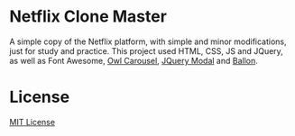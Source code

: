 # Netflix Clone Master

A simple copy of the Netflix platform, with simple and minor modifications, just for study and practice.
This project used HTML, CSS, JS and JQuery, as well as Font Awesome, [Owl Carousel](https://owlcarousel2.github.io/OwlCarousel2/), [JQuery Modal](https://jquerymodal.com/) and [Ballon](https://kazzkiq.github.io/balloon.css/).

# License

[MIT License](https://choosealicense.com/licenses/mit/)
